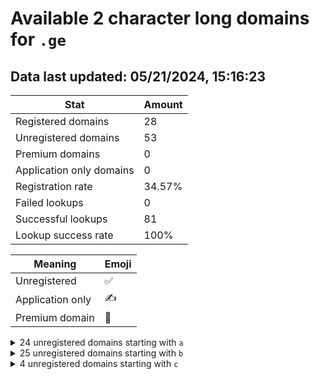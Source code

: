 # Available 2 character long domains for `.ge`

## Data last updated: 05/21/2024, 15:16:23

|Stat|Amount|
|--|--|
|Registered domains|28|
|Unregistered domains|53|
|Premium domains|0|
|Application only domains|0|
|Registration rate|34.57%|
|Failed lookups|0|
|Successful lookups|81|
|Lookup success rate|100%|


|Meaning|Emoji|
|--|--|
|Unregistered|:white_check_mark:|
|Application only|:writing_hand:|
|Premium domain|:gem:|

<details>
<summary>24 unregistered domains starting with <bold><code>a</code></bold></summary>

|Type|Domain|
|--|--|
|:white_check_mark:|`a0.ge`|
|:white_check_mark:|`a1.ge`|
|:white_check_mark:|`a2.ge`|
|:white_check_mark:|`a3.ge`|
|:white_check_mark:|`a4.ge`|
|:white_check_mark:|`a5.ge`|
|:white_check_mark:|`a6.ge`|
|:white_check_mark:|`a7.ge`|
|:white_check_mark:|`a8.ge`|
|:white_check_mark:|`a9.ge`|
|:white_check_mark:|`aa.ge`|
|:white_check_mark:|`ad.ge`|
|:white_check_mark:|`ae.ge`|
|:white_check_mark:|`af.ge`|
|:white_check_mark:|`ah.ge`|
|:white_check_mark:|`aj.ge`|
|:white_check_mark:|`al.ge`|
|:white_check_mark:|`ap.ge`|
|:white_check_mark:|`aq.ge`|
|:white_check_mark:|`av.ge`|
|:white_check_mark:|`aw.ge`|
|:white_check_mark:|`ax.ge`|
|:white_check_mark:|`ay.ge`|
|:white_check_mark:|`az.ge`|
</details>
<details>
<summary>25 unregistered domains starting with <bold><code>b</code></bold></summary>

|Type|Domain|
|--|--|
|:white_check_mark:|`b0.ge`|
|:white_check_mark:|`b1.ge`|
|:white_check_mark:|`b2.ge`|
|:white_check_mark:|`b3.ge`|
|:white_check_mark:|`b4.ge`|
|:white_check_mark:|`b5.ge`|
|:white_check_mark:|`b6.ge`|
|:white_check_mark:|`b7.ge`|
|:white_check_mark:|`b8.ge`|
|:white_check_mark:|`b9.ge`|
|:white_check_mark:|`ba.ge`|
|:white_check_mark:|`bc.ge`|
|:white_check_mark:|`bd.ge`|
|:white_check_mark:|`bj.ge`|
|:white_check_mark:|`bk.ge`|
|:white_check_mark:|`bn.ge`|
|:white_check_mark:|`bo.ge`|
|:white_check_mark:|`bp.ge`|
|:white_check_mark:|`bq.ge`|
|:white_check_mark:|`bu.ge`|
|:white_check_mark:|`bv.ge`|
|:white_check_mark:|`bw.ge`|
|:white_check_mark:|`bx.ge`|
|:white_check_mark:|`by.ge`|
|:white_check_mark:|`bz.ge`|
</details>
<details>
<summary>4 unregistered domains starting with <bold><code>c</code></bold></summary>

|Type|Domain|
|--|--|
|:white_check_mark:|`cb.ge`|
|:white_check_mark:|`cd.ge`|
|:white_check_mark:|`cf.ge`|
|:white_check_mark:|`ci.ge`|
</details>